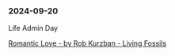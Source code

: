 ### 2024-09-20

Life Admin Day

[Romantic Love - by Rob Kurzban - Living Fossils](https://thelivingfossils.substack.com/p/romantic-love)

